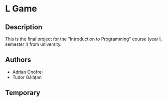 # L Game

## Description
This is the final project for the "Introduction to Programming" course (year I, semester I) from university.

## Authors
- Adrian Onofrei
- Tudor Gălățan

## Temporary